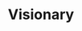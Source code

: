 ---
title: "Visionary"
type: "role"
definitions:
  - "Innovative, not frightened of change."
  - "Knowing where to go and how to get there."
  - "Take action with confidence."
  - "Creative thinking (out of the box ideas)."
positives:
  - "Confidently outlines a change/goal and others buy-in with enthusiasm."
  - "Continually inventing new ways to achieve goals, organize, and build team."
  - "They embrace change instead of shrinking from it, and reach through obstacles to create success."
  - "Believe in themselves, and others believe in them too."
negatives:
  - "Content with the status quo."
  - "'We've tried that before and it didn't work'"
  - "New ideas do not get buy-in from others."
  - "Lack of contribution, stays quiet in meetings waiting for others to give ideas."
---